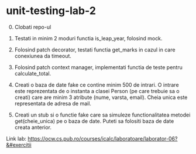 # unit-testing-lab-2

 0. Clobati repo-ul

1. Testati in minim 2 moduri functia is_leap_year, folosind mock.

2. Folosind patch decorator, testati functia get_marks in cazul in care conexiunea da timeout.

3. Folosind patch context manager, implementati functia de teste pentru calculate_total.

4. Creati o baza de date fake ce contine minim 500 de intrari. O intrare este reprezentata de o instanta a clasei Person (pe care trebuie sa o creati) care are minim 3 atribute (nume, varsta, email). Cheia unica este representata de adresa de mail.

5. Creati un stub si o functie fake care sa simuleze functionalitatea metodei get(cheie_unica) pe o baza de date. Puteti sa folositi baza de date creata anterior. 

Link lab: https://ocw.cs.pub.ro/courses/icalc/laboratoare/laborator-06?&#exercitii 
